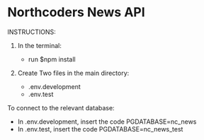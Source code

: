 # Northcoders News API

INSTRUCTIONS:

1. In the terminal:

   - run $npm install

2. Create Two files in the main directory:
   - .env.development
   - .env.test

To connect to the relevant database:

- In .env.development, insert the code PGDATABASE=nc_news
- In .env.test, insert the code PGDATABASE=nc_news_test
